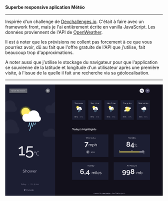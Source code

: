 
**Superbe responsive aplication Météo**

---

Inspirée d'un challenge de <a href="http://devchallenges.io" target="_blank">Devchallenges.io</a>. C'était à faire avec un framework front, mais je l'ai entièrement écrite en vanilla JavaScript. Les données proviennent de l'API de <a href ="https://openweathermap.org">OpenWeather</a>. 

Il est à noter que les prévisions ne collent pas forcement à ce que vous pourriez avoir, dû au fait que l'offre gratuite de l'API que j'utilise, fait beaucoup trop d'approximations.

A noter aussi que j'utilise le stockage du navigateur pour que l'application se souvienne de la latitude et longitude d'un utilisateur après une première visite, à l'issue de la quelle il fait une recherche via sa géolocalisation.

---

<a href = "https://yousoumar.github.io/js-weather-app/"><img src = "images/screenshot.png"></img></a>
  

